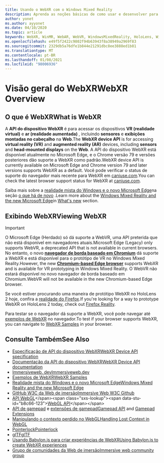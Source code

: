 ```yaml
---
title: Usando o WebXR com o Windows Mixed Reality
description: Aprenda as noções básicas de como usar e desenvolver para aplicativos WebXR executados em headsets de imersão de realidade mista do Windows.
author: yonet
ms.author: ayyonet
ms.date: 04/10/2020
ms.topic: article
keywords: WebXR, WinMR, WebAR, WebVR, WindowsMixedReality, HoloLens, Windows Mixed Reality, Web VR, Web XR, Web Mr, Web ar, 360, 360 vídeo, 360 vídeos, 360 Photo, 360 fotos, 360 Content, imersão Web, immersiveweb, IW
ms.openlocfilehash: e49f5f2422c9802f94b63943f8a38949a2969f83
ms.sourcegitcommit: 2329db5a76dfe1b844e21291dbc8ee3888ed1b81
ms.translationtype: MT
ms.contentlocale: pt-BR
ms.lasthandoff: 01/08/2021
ms.locfileid: "98006936"
---
```

# <a name="webxr-overview"></a><span data-ttu-id="b8c66-104">Visão geral do WebXR</span><span class="sxs-lookup"><span data-stu-id="b8c66-104">WebXR Overview</span></span>

## <a name="what-is-webxr"></a><span data-ttu-id="b8c66-105">O que é WebXR</span><span class="sxs-lookup"><span data-stu-id="b8c66-105">What is WebXR</span></span>

<span data-ttu-id="b8c66-106">A **API do dispositivo WebXR** é para acessar os dispositivos **VR (realidade virtual)** e **ar (realidade aumentada)** , incluindo **sensores** e **exibições montadas no cabeçalho** na **Web**.</span><span class="sxs-lookup"><span data-stu-id="b8c66-106">The **WebXR device API** is for accessing **virtual reality (VR)** and **augmented reality (AR)** devices, including **sensors** and **head-mounted displays** on the **Web**.</span></span> <span data-ttu-id="b8c66-107">A API do dispositivo WebXR está disponível atualmente no Microsoft Edge, e o Chrome versão 79 e versões posteriores dão suporte a WebXR como padrão.</span><span class="sxs-lookup"><span data-stu-id="b8c66-107">WebXR device API is currently available on Microsoft Edge and Chrome version 79 and later versions supports WebXR as a default.</span></span> <span data-ttu-id="b8c66-108">Você pode verificar o status de suporte do navegador mais recente para WebXR em [caniuse.com](https://caniuse.com/#search=webxr).</span><span class="sxs-lookup"><span data-stu-id="b8c66-108">You can check the latest browser support status for WebXR at [caniuse.com](https://caniuse.com/#search=webxr).</span></span>

<span data-ttu-id="b8c66-109">Saiba mais sobre a [realidade mista do Windows e o novo Microsoft Edge](https://docs.microsoft.com/windows/mixed-reality/new-microsoft-edge#introducing-the-new-microsoft-edge)na seção [o que há de novo](https://docs.microsoft.com/windows/mixed-reality/mrtk-porting-guide) .</span><span class="sxs-lookup"><span data-stu-id="b8c66-109">Learn more about the [Windows Mixed Reality and the new Microsoft Edge](https://docs.microsoft.com/windows/mixed-reality/new-microsoft-edge#introducing-the-new-microsoft-edge)in [What's new](https://docs.microsoft.com/windows/mixed-reality/mrtk-porting-guide) section.</span></span>

## <a name="viewing-webxr"></a><span data-ttu-id="b8c66-110">Exibindo WebXR</span><span class="sxs-lookup"><span data-stu-id="b8c66-110">Viewing WebXR</span></span>

> [!IMPORTANT]
> <span data-ttu-id="b8c66-111">O Microsoft Edge (Herdado) só dá suporte a WebVR, uma API preterida que não está disponível em navegadores atuais.</span><span class="sxs-lookup"><span data-stu-id="b8c66-111">Microsoft Edge (Legacy) only supports WebVR, a deprecated API that is not available in current browsers.</span></span> <span data-ttu-id="b8c66-112">No entanto, o novo **[navegador de borda baseado em Chromium](../../whats-new/new-microsoft-edge.md)** dá suporte a WebXR e está disponível para o protótipo de VR no Windows Mixed Reality.</span><span class="sxs-lookup"><span data-stu-id="b8c66-112">However, the new **[Chromium-based Edge browser](../../whats-new/new-microsoft-edge.md)** supports WebXR and is available for VR prototyping in Windows Mixed Reality.</span></span> <span data-ttu-id="b8c66-113">O WebVR não estará disponível no novo navegador de borda baseado em Chromium.</span><span class="sxs-lookup"><span data-stu-id="b8c66-113">WebVR will not be available in the new Chromium-based Edge browser.</span></span>
> 
> <span data-ttu-id="b8c66-114">Se você estiver procurando uma maneira de protótipo WebXR no HoloLens 2 hoje, confira a [realidade do Firefox](https://mixedreality.mozilla.org/firefox-reality/).</span><span class="sxs-lookup"><span data-stu-id="b8c66-114">If you're looking for a way to prototype WebXR on HoloLens 2 today, check out [Firefox Reality](https://mixedreality.mozilla.org/firefox-reality/).</span></span>

<span data-ttu-id="b8c66-115">Para testar se o navegador dá suporte a WebXR, você pode navegar até [exemplos de WebXR](https://immersive-web.github.io/webxr-samples/) no navegador.</span><span class="sxs-lookup"><span data-stu-id="b8c66-115">To test if your browser supports WebXR, you can navigate to [WebXR Samples](https://immersive-web.github.io/webxr-samples/) in your browser.</span></span>

## <a name="see-also"></a><span data-ttu-id="b8c66-116">Consulte Também</span><span class="sxs-lookup"><span data-stu-id="b8c66-116">See Also</span></span>

* [<span data-ttu-id="b8c66-117">Especificação de API do dispositivo WebXR</span><span class="sxs-lookup"><span data-stu-id="b8c66-117">WebXR Device API specification</span></span>](https://immersive-web.github.io/webxr/)
* [<span data-ttu-id="b8c66-118">Documentação da API do dispositivo WebXR</span><span class="sxs-lookup"><span data-stu-id="b8c66-118">WebXR Device API documentation</span></span>](https://developer.mozilla.org/en-US/docs/Web/API/WebXR_Device_API)
* [<span data-ttu-id="b8c66-119">Immersiveweb. dev</span><span class="sxs-lookup"><span data-stu-id="b8c66-119">Immersiveweb.dev</span></span>](https://immersiveweb.dev/)
* [<span data-ttu-id="b8c66-120">Exemplos de WebXR</span><span class="sxs-lookup"><span data-stu-id="b8c66-120">WebXR Samples</span></span>](https://immersive-web.github.io/webxr-samples/)
* [<span data-ttu-id="b8c66-121">Realidade mista do Windows e o novo Microsoft Edge</span><span class="sxs-lookup"><span data-stu-id="b8c66-121">Windows Mixed Reality and the new Microsoft Edge</span></span>](https://docs.microsoft.com/windows/mixed-reality/new-microsoft-edge#introducing-the-new-microsoft-edge)
* [<span data-ttu-id="b8c66-122">GitHub W3C da Web de imersão</span><span class="sxs-lookup"><span data-stu-id="b8c66-122">Immersive Web W3C Github</span></span>](https://github.com/immersive-web)
* <span data-ttu-id="b8c66-123">[API WebGL](https://msdn.microsoft.com/library/bg182648(v=vs.85).aspx)</span><span class="sxs-lookup"><span data-stu-id="b8c66-123">[WebGL API](https://msdn.microsoft.com/library/bg182648(v=vs.85).aspx)</span></span>
* <span data-ttu-id="b8c66-124">[API de gamepad](https://msdn.microsoft.com/library/dn743630(v=vs.85).aspx) e [extensões de gamepad](https://w3c.github.io/gamepad/extensions.html)</span><span class="sxs-lookup"><span data-stu-id="b8c66-124">[Gamepad API](https://msdn.microsoft.com/library/dn743630(v=vs.85).aspx) and [Gamepad Extensions](https://w3c.github.io/gamepad/extensions.html)</span></span>
* [<span data-ttu-id="b8c66-125">Manipulando o contexto perdido no WebGL</span><span class="sxs-lookup"><span data-stu-id="b8c66-125">Handling Lost Context in WebGL</span></span>](https://www.khronos.org/webgl/wiki/HandlingContextLost)
* [<span data-ttu-id="b8c66-126">Pointerlock</span><span class="sxs-lookup"><span data-stu-id="b8c66-126">Pointerlock</span></span>](https://www.w3.org/TR/pointerlock/)
* [<span data-ttu-id="b8c66-127">glTF</span><span class="sxs-lookup"><span data-stu-id="b8c66-127">glTF</span></span>](https://www.khronos.org/gltf)
* [<span data-ttu-id="b8c66-128">Usando Babylon.js para criar experiências de WebXR</span><span class="sxs-lookup"><span data-stu-id="b8c66-128">Using Babylon.js to create WebXR experiences</span></span>](https://doc.babylonjs.com/how_to/introduction_to_webxr)
* [<span data-ttu-id="b8c66-129">Grupo de comunidades da Web de imersão</span><span class="sxs-lookup"><span data-stu-id="b8c66-129">Immersive web community group</span></span>](https://www.w3.org/community/immersive-web/)
